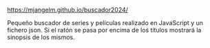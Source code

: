 https://mjangelm.github.io/buscador2024/

Pequeño buscador de series y películas realizado en JavaScript y un fichero json. Si el ratón se pasa por encima de los títulos mostrará la sinopsis de los mismos.
